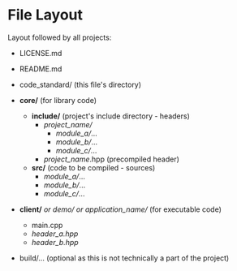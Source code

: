 # File Layout

Layout followed by all projects:

- LICENSE.md
- README.md
- code_standard/ (this file's directory)
- **core/** (for library code)
    - **include/** (project's include directory - headers)
        - *project_name/*
            - *module_a/*...
            - *module_b/*...
            - *module_c/*...
        - *project_name*.hpp (precompiled header)
    - **src/** (code to be compiled - sources)
        - *module_a/*...
        - *module_b/*...
        - *module_c/*...
- **client/** *or demo/ or application_name/* (for executable code)
    - main.cpp
    - *header_a.hpp*
    - *header_b.hpp*

- build/... (optional as this is not technically a part of the project)
